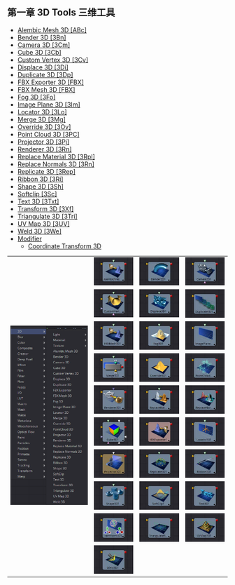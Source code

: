 ## 第一章 3D Tools 三维工具

- [Alembic Mesh 3D [ABc]](./Alembic%20Mesh%203D%20[ABc].md) 
- [Bender 3D [3Bn]](./Bender%203D%20[3Bn].md) 
- [Camera 3D [3Cm]](./Camera%203D%20[3Cm].md) 
- [Cube 3D [3Cb]](./Cube%203D%20[3Cb].md) 
- [Custom Vertex 3D [3Cv]](./Custom%20Vertex%203D%20[3Cv].md) 
- [Displace 3D [3Di]](./Displace%203D%20[3Di].md) 
- [Duplicate 3D [3Dp]](./Duplicate%203D%20[3Dp].md) 
- [FBX Exporter 3D [FBX]](./FBX%20Exporter%203D%20[FBX].md) 
- [FBX Mesh 3D [FBX]](./FBX%20Mesh%203D%20[FBX].md) 
- [Fog 3D [3Fo]](./Fog%203D%20[3Fo].md) 
- [Image Plane 3D [3Im]](./Image%20Plane%203D%20[3Im].md) 
- [Locator 3D [3Lo]](./Locator%203D%20[3Lo].md) 
- [Merge 3D [3Mg]](./Merge%203D%20[3Mg].md) 
- [Override 3D [3Ov]](./Override%203D%20[3Ov].md) 
- [Point Cloud 3D [3PC]](./Point%20Cloud%203D%20[3PC].md) 
- [Projector 3D [3Pj]](./Projector%203D%20[3Pj].md) 
- [Renderer 3D [3Rn]](./Renderer%203D%20[3Rn].md) 
- [Replace Material 3D [3Rpl]](./Replace%20Material%203D%20[3Rpl].md) 
- [Replace Normals 3D [3Rn]](./Replace%20Normals%203D%20[3Rn].md) 
- [Replicate 3D [3Rep]](./Replicate%203D%20[3Rep].md) 
- [Ribbon 3D [3Ri]](./Ribbon%203D%20[3Ri].md) 
- [Shape 3D [3Sh]](./Shape%203D%20[3Sh].md) 
- [Softclip [3Sc]](./Softclip%20[3Sc].md) 
- [Text 3D [3Txt]](./Text%203D%20[3Txt].md) 
- [Transform 3D [3Xf]](./Transform%203D%20[3Xf].md) 
- [Triangulate 3D [3Tri]](./Triangulate%203D%20[3Tri].md) 
- [UV Map 3D [3UV]](./UV%20Map%203D%20[3UV].md) 
- [Weld 3D [3We]](./Weld%203D%20[3We].md) 
- [Modifier](./3D%20Modifier.md) 
  - [Coordinate Transform 3D](./3D%20Modifier.md#Coordinate-Transform-3D)

<table id="img">
  <tr>
    <td rowspan="10"><img src="images/3D_index.png" alt="3D_index"></td>
    <td><img src="images/index_AlembicMesh3D.jpg" alt="index_AlembicMesh3D"></td>
    <td><img src="images/index_Bender3D.jpg" alt="index_Bender3D"></td>
    <td><img src="images/index_Camera3D.jpg" alt="index_Camera3D"></td>
  </tr>
  <tr>
    <td><img src="images/index_CustomVertex3D.jpg" alt="index_CustomVertex3D"></td>
    <td><img src="images/index_Displace3D.jpg" alt="index_Displace3D"></td>
    <td><img src="images/index_Duplicate3D.jpg" alt="index_Duplicate3D"></td>
  </tr>
  <tr>
    <td><img src="images/index_FBXMesh3D.jpg" alt="index_FBXMesh3D"></td>
    <td><img src="images/index_Fog3D.jpg" alt="index_Fog3D"></td>
    <td><img src="images/index_ImagePlane3D.jpg" alt="index_ImagePlane3D"></td>
  </tr>
  <tr>
    <td><img src="images/index_Merge3D.jpg" alt="index_Merge3D"></td>
    <td><img src="images/index_Override3D.jpg" alt="index_Override3D"></td>
    <td><img src="images/index_PointCloud3D.jpg" alt="index_PointCloud3D"></td>
  </tr>
  <tr>
    <td><img src="images/index_Renderer3D.jpg" alt="index_Renderer3D"></td>
    <td><img src="images/index_ReplaceMaterial3D.jpg" alt="index_ReplaceMaterial3D"></td>
    <td><img src="images/index_ReplaceNormals3D.jpg" alt="index_ReplaceNormals3D"></td>
  </tr>
  <tr>
    <td><img src="images/index_Cube3D.jpg" alt="index_Cube3D"></td>
    <td><img src="images/index_FBXExporter3D.jpg" alt="index_FBXExporter3D"></td>
    <td><img src="images/index_Locator3D.jpg" alt="index_Locator3D"></td>
  </tr>
  <tr>
    <td><img src="images/index_Projector3D.jpg" alt="index_Projector3D"></td>
    <td><img src="images/index_Replicate3D.jpg" alt="index_Replicate3D"></td>
    <td><img src="images/index_Ribbon3D.jpg" alt="index_Ribbon3D"></td>
  </tr>
  <tr>
    <td><img src="images/index_Shape3D.jpg" alt="index_Shape3D"></td>
    <td><img src="images/index_Softclip.jpg" alt="index_Softclip"></td>
    <td><img src="images/index_Text3D.jpg" alt="index_Text3D"></td>
  </tr>
  <tr>
    <td><img src="images/index_Transform3D.jpg" alt="index_Transform3D"></td>
    <td><img src="images/index_Triangulate3D.jpg" alt="index_Triangulate3D"></td>
    <td><img src="images/index_UVMap3D.jpg" alt="index_UVMap3D"></td>
  </tr>
  <tr>
    <td><img src="images/index_Weld3D.jpg" alt="index_Weld3D"></td>
  </tr>
</table>